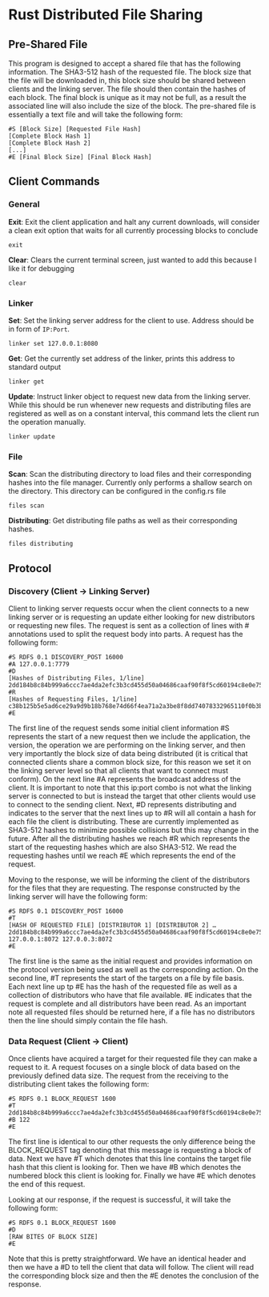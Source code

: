# Rust Distributed File Sharing
## Pre-Shared File
This program is designed to accept a shared file that has the following information. The SHA3-512 hash of the requested file. The block size that the file will be downloaded in, this block size should be shared between clients and the linking server. The file should then contain the hashes of each block. The final block is unique as it may not be full, as a result the associated line will also include the size of the block. The pre-shared file is essentially a text file and will take the following form:

```
#S [Block Size] [Requested File Hash]
[Complete Block Hash 1]
[Complete Block Hash 2]
[...]
#E [Final Block Size] [Final Block Hash]
```

## Client Commands
### General
**Exit**: Exit the client application and halt any current downloads, will consider a clean exit option that waits for all currently processing blocks to conclude
```
exit
```
**Clear**: Clears the current terminal screen, just wanted to add this because I like it for debugging
```
clear
```
### Linker
**Set**: Set the linking server address for the client to use. Address should be in form of `IP:Port`.
```
linker set 127.0.0.1:8080
```
**Get**: Get the currently set address of the linker, prints this address to standard output
```
linker get
```
**Update**: Instruct linker object to request new data from the linking server. While this should be run whenever new requests and distributing files are registered as well as on a constant interval, this command lets the client run the operation manually.
```
linker update
```
### File
**Scan**: Scan the distributing directory to load files and their corresponding hashes into the file manager. Currently only performs a shallow search on the directory. This directory can be configured in the config.rs file
```
files scan
```
**Distributing**: Get distributing file paths as well as their corresponding hashes.
```
files distributing
```

## Protocol
### Discovery (Client -> Linking Server)
Client to linking server requests occur when the client connects to a new linking server or is requesting an update either looking for new distributors or requesting new files. The request is sent as a collection of lines with # annotations used to split the request body into parts. A request has the following form:
```
#S RDFS 0.1 DISCOVERY_POST 16000
#A 127.0.0.1:7779
#D
[Hashes of Distributing Files, 1/line]
2dd184b8c84b999a6ccc7ae4da2efc3b3cd455d50a04686caaf90f8f5cd60194c8e0e758947738f1001e01010ddb28e782ed274c966561ba798fe0123f495b5d
#R
[Hashes of Requesting Files, 1/line]
c38b125b5e5ad6ce29a9d9b18b768e74d66f4ea71a2a3be8f8dd74078332965110f0b3b3052f3d7612f556745e8ad26dedd92389bf4d236d25ef4d8f2924e054
#E
```
The first line of the request sends some initial client information #S represents the start of a new request then we include the application, the version, the operation we are performing on the linking server, and then very importantly the block size of data being distributed (it is critical that connected clients share a common block size, for this reason we set it on the linking server level so that all clients that want to connect must conform). On the next line #A represents the broadcast address of the client. It is important to note that this ip:port combo is not what the linking server is connected to but is instead the target that other clients would use to connect to the sending client. Next, #D represents distributing and indicates to the server that the next lines up to #R will all contain a hash for each file the client is distributing. These are currently implemented as SHA3-512 hashes to minimize possible collisions but this may change in the future. After all the distributing hashes we reach #R which represents the start of the requesting hashes which are also SHA3-512. We read the requesting hashes until we reach #E which represents the end of the request.

Moving to the response, we will be informing the client of the distributors for the files that they are requesting. The response constructed by the linking server will have the following form:

```
#S RDFS 0.1 DISCOVERY_POST 16000
#T
[HASH OF REQUESTED FILE] [DISTRIBUTOR 1] [DISTRIBUTOR 2] …
2dd184b8c84b999a6ccc7ae4da2efc3b3cd455d50a04686caaf90f8f5cd60194c8e0e758947738f1001e01010ddb28e782ed274c966561ba798fe0123f495b5d 127.0.0.1:8072 127.0.0.3:8072
#E
```
The first line is the same as the initial request and provides information on the protocol version being used as well as the corresponding action. On the second line, #T represents the start of the targets on a file by file basis. Each next line up tp #E has the hash of the requested file as well as a collection of distributors who have that file available. #E indicates that the request is complete and all distributors have been read. As an important note all requested files should be returned here, if a file has no distributors then the line should simply contain the file hash.

### Data Request (Client -> Client)
Once clients have acquired a target for their requested file they can make a request to it. A request focuses on a single block of data based on the previously defined data size. The request from the receiving to the distributing client takes the following form:

```
#S RDFS 0.1 BLOCK_REQUEST 1600
#T 2dd184b8c84b999a6ccc7ae4da2efc3b3cd455d50a04686caaf90f8f5cd60194c8e0e758947738f1001e01010ddb28e782ed274c966561ba798fe0123f495b5d
#B 122
#E
```
The first line is identical to our other requests the only difference being the BLOCK_REQUEST tag denoting that this message is requesting a block of data. Next we have #T which denotes that this line contains the target file hash that this client is looking for. Then we have #B which denotes the numbered block this client is looking for. Finally we have #E which denotes the end of this request.

Looking at our response, if the request is successful, it will take the following form:
```
#S RDFS 0.1 BLOCK_REQUEST 1600
#D
[RAW BITES OF BLOCK SIZE]
#E
```
Note that this is pretty straightforward. We have an identical header and then we have a #D to tell the client that data will follow. The client will read the corresponding block size and then the #E denotes the conclusion of the response.